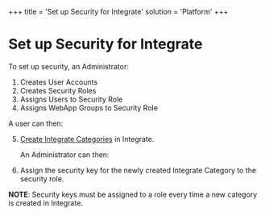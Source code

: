 +++
title = 'Set up Security for Integrate'
solution = 'Platform'
+++

# Set up Security for Integrate

To set up security, an Administrator:

1.  Creates User Accounts
2.  Creates Security Roles
3.  Assigns Users to Security Role
4.  Assigns WebApp Groups to Security Role

A user can then:

5.  [Create Integrate Categories](Create_Categories) in Integrate.
    
    An Administrator can then:

6.  Assign the security key for the newly created Integrate Category to
    the security role.

**NOTE**: Security keys must be assigned to a role every time a new
category is created in Integrate.

